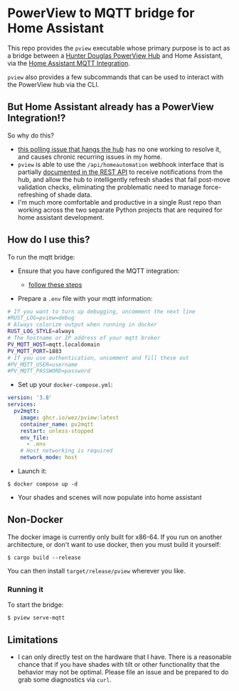 # PowerView to MQTT bridge for Home Assistant

This repo provides the `pview` executable whose primary purpose is to act as a
bridge between a [Hunter Douglas PowerView
Hub](https://www.hunterdouglas.com/operating-systems/motorized/powerview) and
Home Assistant, via the [Home Assistant MQTT Integration](https://www.home-assistant.io/integrations/mqtt/).

`pview` also provides a few subcommands that can be used to interact with the
PowerView hub via the CLI.

## But Home Assistant already has a PowerView Integration!?

So why do this?

* [this polling issue that hangs the
  hub](https://github.com/home-assistant/core/issues/73900) has no one working
  to resolve it, and causes chronic recurring issues in my home.
* `pview` is able to use the `/api/homeautomation` webhook interface that is
  partially [documented in the REST
  API](https://github.com/openhab/openhab-addons/files/7583705/PowerView-Hub-REST-API-v2.pdf)
  to receive notifications from the hub, and allow the hub to intelligently
  refresh shades that fail post-move validation checks, eliminating
  the problematic need to manage force-refreshing of shade data.
* I'm much more comfortable and productive in a single Rust repo than working
  across the two separate Python projects that are required for home assistant
  development.

## How do I use this?

To run the mqtt bridge:

* Ensure that you have configured the MQTT integration:
  * [follow these steps](https://www.home-assistant.io/integrations/mqtt/#configuration)

* Prepare a `.env` file with your mqtt information:

```bash
# If you want to turn up debugging, uncomment the next line
#RUST_LOG=pview=debug
# Always colorize output when running in docker
RUST_LOG_STYLE=always
# The hostname or IP address of your mqtt broker
PV_MQTT_HOST=mqtt.localdomain
PV_MQTT_PORT=1883
# If you use authentication, uncomment and fill these out
#PV_MQTT_USER=username
#PV_MQTT_PASSWORD=password
```

* Set up your `docker-compose.yml`:

```yaml
version: '3.8'
services:
  pv2mqtt:
    image: ghcr.io/wez/pview:latest
    container_name: pv2mqtt
    restart: unless-stopped
    env_file:
      - .env
    # Host networking is required
    network_mode: host
```

* Launch it:

```console
$ docker compose up -d
```

* Your shades and scenes will now populate into home assistant

## Non-Docker

The docker image is currently only built for x86-64. If you run on another
architecture, or don't want to use docker, then you must build it yourself:

```console
$ cargo build --release
```

You can then install `target/release/pview` wherever you like.

### Running it

To start the bridge:

```console
$ pview serve-mqtt
```


## Limitations

* I can only directly test on the hardware that I have.
  There is a reasonable chance that if you have shades with
  tilt or other functionality that the behavior may not be optimal.
  Please file an issue and be prepared to do grab some diagnostics via `curl`.
